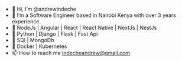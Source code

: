 - 👋 Hi, I’m @andrewindeche
- 🚀  I’m a Software Engineer based in Nairobi Kenya with over 3 years experience.
- 🎯 NodeJs | Angular | React | React Native | NextJs | NestJs 
- 🎯 Python | Django | Flask | Fast Api
- 🎯 SQl | MongoDb
- 🎯 Docker | Kubernetes 
- 📫 How to reach me indecheandrew@gmail.com

<!---
andrewindechemain/andrewindechemain is a ✨ special ✨ repository because its `README.md` (this file) appears on your GitHub profile.
You can click the Preview link to take a look at your changes.
--->
